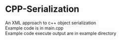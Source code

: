 # CPP-Serialization
An XML approach to c++ object serialization  
Example code is in main.cpp  
Example code execute output are in example directory  
